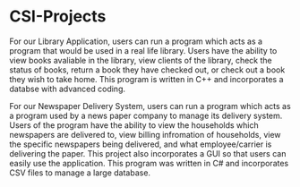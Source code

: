 # CSI-Projects
For our Library Application, users can run a program which acts as a program that would be used in a real life library. 
Users have the ability to view books avaliable in the library, view clients of the library, check the status of books, 
return a book they have checked out, or check out a book they wish to take home. This program is written in C++ and 
incorporates a databse with advanced coding. 

For our Newspaper Delivery System, users can run a program which acts as a program used by a news paper company to manage 
its delivery system. Users of the program have the ability to view the households which newspapers are delivered to, view billing
infromation of households, view the specific newspapers being delivered, and what employee/carrier is delivering the paper.
This project also incorporates a GUI so that users can easily use the application. This program was written in C# and incorporates 
CSV files to manage a large database. 
